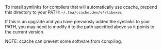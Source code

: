 To install symlinks for compilers that will automatically use
ccache, prepend this directory to your PATH:
`~/.tea/ccache.dev/v*/libexec`

If this is an upgrade and you have previously added the symlinks to
your PATH, you may need to modify it to the path specified above so
it points to the current version.

NOTE: ccache can prevent some software from compiling.